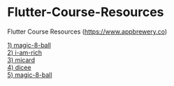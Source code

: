 # Flutter-Course-Resources
Flutter Course Resources (https://www.appbrewery.co) 


[1) magic-8-ball](https://github.com/jyshine/Flutter_05_magic-8-ball)
<br>
[2) i-am-rich](https://github.com/jyshine/Flutter_05_magic-8-ball)
<br>
[3) micard](https://github.com/jyshine/Flutter_05_magic-8-ball)
<br>
[4) dicee](https://github.com/jyshine/Flutter_05_magic-8-ball)
<br>
[5) magic-8-ball](https://github.com/jyshine/Flutter_05_magic-8-ball)
